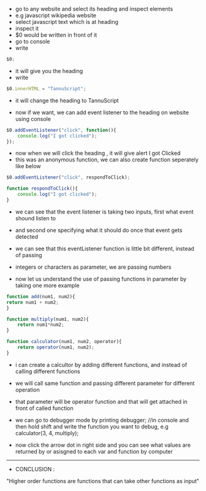  
 
 * go to any website and select its heading and inspect elements 
 * e.g javascript wikipedia website
 * select javascript text which is at heading
 * inspect it
 * $0 would be written in front of it
 * go to console 
 * write 
```javascript
$0;
```
* it will give you the heading
* write 
```javascript
$0.innerHTML = "TannuScript";
```
* it will change the heading to TannuScript

* now if we want, we can add event listener to the heading on website using console
```javascript
$0.addEventListener("click", function(){
    console.log("I got clicked");
});
```
* now when we will click the heading , it will give alert I got Clicked
* this was an anonymous function, we can also create function seperately like below
```javascript
$0.addEventListener("click", respondToClick);

function respondToClick(){
    console.log("I got clicked");
}
```

* we can see that the event listener is taking two inputs, first what event shound listen to 
* and second one specifying what it should do once that event gets detected
* we can see that this eventListener function is little bit different, instead of passing 
* integers or characters as parameter, we are passing numbers

* now let us understand the use of passing functions in parameter by taking one more example
```javascript
function add(num1, num2){
return num1 + num2;
}

function multiply(num1, num2){
    return num1*num2;
}

function calculator(num1, num2, operator){
    return operator(num1, num2);
}
```
* i can create a calcultor by adding different functions, and instead of calling different functions
* we will call same function and passing different parameter for different operation
* that parameter will be operator  function and that will get attached in front of called function

* we can go to debugger mode by printing
debugger; //in console and then hold shift and write the function you want to debug, e.g
calculator(3, 4, multiply);
* now click the arrow dot in right side and you can see what values are returned by or asisgned to each var and function by computer

 ----------------------------------------------------------------------------------------------------------
* CONCLUSION : 

"Higher order functions are functions that can take other functions as input"



















